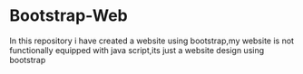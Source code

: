 # Bootstrap-Web
In this repository i have created a website using bootstrap,my website is not functionally equipped with java script,its just a website design using bootstrap
